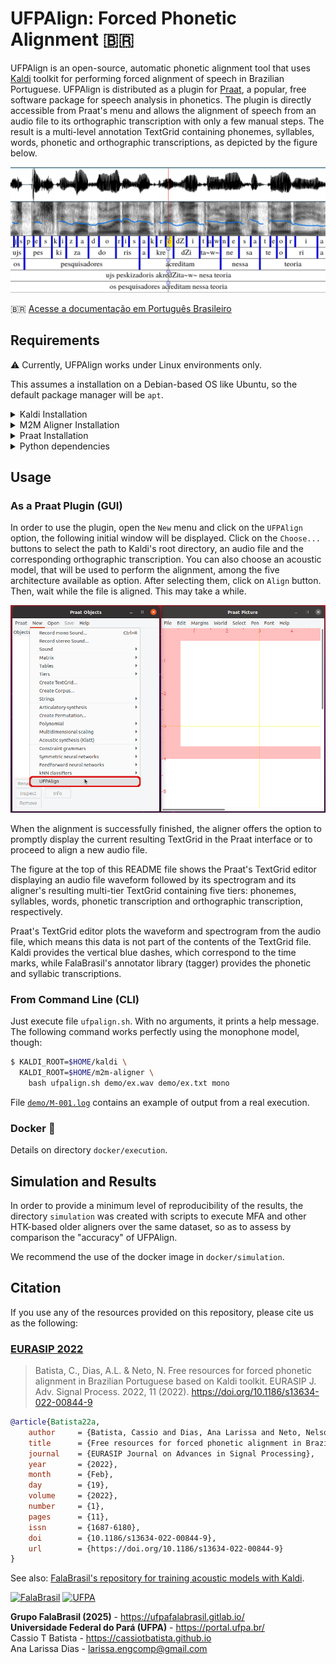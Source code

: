 # UFPAlign: Forced Phonetic Alignment :brazil:

UFPAlign is an open-source, automatic phonetic alignment tool that uses 
[Kaldi](http://kaldi-asr.org/) toolkit for performing forced alignment of 
speech in Brazilian Portuguese. UFPAlign is distributed as a plugin 
for [Praat](https://www.fon.hum.uva.nl/praat/), a popular, free software package 
for speech analysis in phonetics. The plugin is directly accessible from 
Praat's menu and allows the alignment of speech from an audio file to its 
orthographic transcription with only a few manual steps. The result is a 
multi-level annotation TextGrid containing phonemes, syllables, words, 
phonetic and orthographic transcriptions, as depicted by the figure below.

![](doc/textgrid.png)

:brazil: [Acesse a documentação em Português Brasileiro](README.md)


## Requirements

:warning: Currently, UFPAlign works under Linux environments only.

This assumes a installation on a
Debian-based OS like Ubuntu, so the default package manager will be `apt`.

<details>
<summary>Kaldi Installation</summary>

First, clone the most current version of Kaldi from GitHub by typing the 
following into a shell:

```bash
$ git clone https://github.com/kaldi-asr/kaldi
```

Then, to install Kaldi tools, go to `kaldi/tools/` and first check the 
prerequisites for Kaldi and see if there are any system-level installations 
you need to do:

```bash
$ cd kaldi/tools
$ extras/check_dependencies.sh
```

Then, assuming you have 4 CPU cores available on your machine, run:

```bash
$ make -j 4
```

The last tool to install is OpenBLAS, the open-source linear algebra library
that can be used instead of Intel MKL. Beware this will use all cores on your
machine, even the hyperthreads if your processor has support to it.

```bash
$ extras/install_openblas.sh
```

Finally, install Kaldi `src`. No CUDA support is necessary for UFPAlign.

```bash
$ cd kaldi/src
$ ./configure --shared
$ make depend -j 4
$ make -j 4
```

To guarantee Kaldi installation was successful, run the scripts on the yes/no
dataset. It doesn't take long to finish since the dataset is pretty small and
the pipeline only trains and decodes a monophone-bases model.

```bash
$ cd kaldi/egs/yesno/s5
$ bash run.sh
```

The last line should print the word error rate:

```text
%WER 0.00 [ 0 / 232, 0 ins, 0 del, 0 sub ] exp/mono0a/decode_test_yesno/wer_10_0.0
```
</details>


<details>
<summary>M2M Aligner Installation</summary>

First, clone the most current version of M2M aligner from GitHub by typing the 
following into a shell:

```bash
$ git clone https://github.com/letter-to-phoneme/m2m-aligner.git
```

Then switch to the repo directory and compile the project:

```bash
$ cd m2m-aligner
$ make
```
</details>

<details>
<summary>Praat Installation</summary>

To install the Linux version of Praat, you can either use `apt-get` by typing
into a shell:

```bash
$ sudo apt-get install praat
```

Or you can download a 64-bit binary executable on the 
[Praat download page](https://www.fon.hum.uva.nl/praat/praat6141_linux64.tar.gz).
Then, unpack it, creating the executable file praat. You can remove the tar
file.
</details>

<details>
<summary>Python dependencies</summary>
Other dependencies can be installed using Python's `pip` utility:

```bash
$ pip install -r requirements.txt
```
</details>


## Usage

### As a Praat Plugin (GUI)

In order to use the 
plugin, open the `New` menu and click on the `UFPAlign` option, the following 
initial window will be displayed. Click on the `Choose...` buttons to select 
the path to Kaldi's root directory, an audio file  and the corresponding 
orthographic transcription. You can also choose an acoustic model, that will 
be used to perform the alignment, among the five architecture available as 
option. After selecting them, click on `Align` button. Then, wait while the 
file is aligned. This may take a while.

![](doc/praat_menu.png)

When the alignment is successfully finished, the aligner offers the option to 
promptly display the current resulting TextGrid in the Praat interface or to 
proceed to align a new audio file. 

The figure at the top of this README file shows the Praat's
TextGrid editor displaying an audio file waveform followed by its 
spectrogram and its aligner's resulting multi-tier TextGrid containing five 
tiers: phonemes, syllables, words, phonetic transcription and orthographic 
transcription, respectively. 

Praat's TextGrid editor plots the waveform and spectrogram from the audio file,
which means this data is not part of the contents of the TextGrid file. 
Kaldi provides the vertical blue dashes, which correspond to the time marks, 
while FalaBrasil's annotator library (tagger) provides the phonetic and syllabic 
transcriptions.

### From Command Line (CLI)

Just execute file `ufpalign.sh`. With no arguments, it prints a help message.
The following command works perfectly using the monophone model, though:

```bash
$ KALDI_ROOT=$HOME/kaldi \
  KALDI_ROOT=$HOME/m2m-aligner \
    bash ufpalign.sh demo/ex.wav demo/ex.txt mono
```

File [`demo/M-001.log`](demo/M-001.log) contains an example of output from a
real execution.

### Docker :whale:

Details on directory `docker/execution`.


## Simulation and Results

In order to provide a minimum level of reproducibility of the results, the
directory `simulation` was created with scripts to execute MFA and other
HTK-based older aligners over the same dataset, so as to assess by comparison 
the "accuracy" of UFPAlign.

We recommend the use of the docker image in `docker/simulation`.


## Citation

If you use any of the resources provided on this repository, please cite us
as the following:

### [EURASIP 2022](https://asp-eurasipjournals.springeropen.com/articles/10.1186/s13634-022-00844-9)

> Batista, C., Dias, A.L. & Neto, N.
> Free resources for forced phonetic alignment in Brazilian Portuguese based on Kaldi toolkit.
> EURASIP J. Adv. Signal Process. 2022, 11 (2022).
> https://doi.org/10.1186/s13634-022-00844-9

```bibtex
@article{Batista22a,
    author     = {Batista, Cassio and Dias, Ana Larissa and Neto, Nelson},
    title      = {Free resources for forced phonetic alignment in Brazilian Portuguese based on Kaldi toolkit},
    journal    = {EURASIP Journal on Advances in Signal Processing},
    year       = {2022},
    month      = {Feb},
    day        = {19},
    volume     = {2022},
    number     = {1},
    pages      = {11},
    issn       = {1687-6180},
    doi        = {10.1186/s13634-022-00844-9},
    url        = {https://doi.org/10.1186/s13634-022-00844-9}
}
```

See also:
[FalaBrasil's repository for training acoustic models with Kaldi](https://github.com/falabrasil/kaldi-br).


[![FalaBrasil](https://gitlab.com/falabrasil/avatars/-/raw/main/logo_fb_git_footer.png)](https://ufpafalabrasil.gitlab.io/ "Visite o site do Grupo FalaBrasil") [![UFPA](https://gitlab.com/falabrasil/avatars/-/raw/main/logo_ufpa_git_footer.png)](https://portal.ufpa.br/ "Visite o site da UFPA")

__Grupo FalaBrasil (2025)__ - https://ufpafalabrasil.gitlab.io/      
__Universidade Federal do Pará (UFPA)__ - https://portal.ufpa.br/     
Cassio T Batista - https://cassiotbatista.github.io    
Ana Larissa Dias   - larissa.engcomp@gmail.com     
